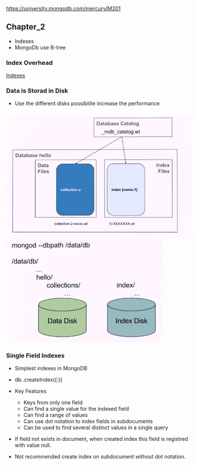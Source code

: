 https://university.mongodb.com/mercury/M201

## Chapter_2

* Indexes
* MongoDb use B-tree

### Index Overhead
[Indexes](https://docs.mongodb.com/manual/indexes/?jmp=university)

### Data is Storad in Disk

* Use the different disks possibilite increase the performance

![Files Structure](../images/files-structure.png)
![Diferrents Structure](../images/Diferrents_Disks.png)

### Single Field Indexes

* Simplest indexes in MongoDB
* db.<collection>.createIndex({<field>:<direction>})
* Key Features
    - Keys from only one field
    - Can find a single value for the indexed field
    - Can find a range of values
    - Can use dot notation to index fields in subdocuments
    - Can be used to find several distinct values in a single query

* If field not exists in document, when created index this field is registred with value null.

* Not recommended create index on subdocument without dot notation.